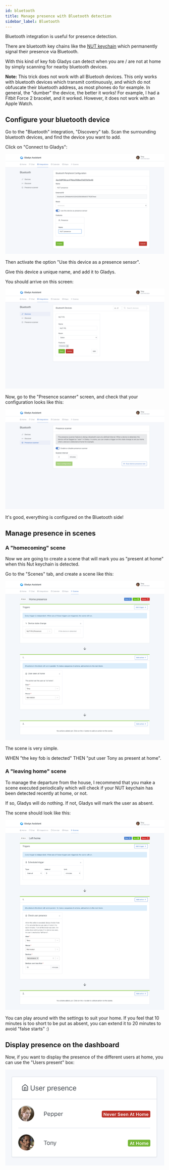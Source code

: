 ```yaml
---
id: bluetooth
title: Manage presence with Bluetooth detection
sidebar_label: Bluetooth
---
```


Bluetooth integration is useful for presence detection.

There are bluetooth key chains like the [NUT keychain](https://www.amazon.com/gp/product/B08K3124JR/ref=as_li_qf_asin_il_tl?ie=UTF8&tag=gladproj-20&creative=9325&linkCode=as2&creativeASIN=B08K3124JR&linkId=5688d18164e92becabd17c6d49fdd778) which permanently signal their presence via Bluetooth.

With this kind of key fob Gladys can detect when you are / are not at home by simply scanning for nearby bluetooth devices.

**Note:** This trick does not work with all Bluetooh devices. This only works with bluetooth devices which transmit continuously, and which do not obfuscate their bluetooth address, as most phones do for example. In general, the "dumber" the device, the better it works! For example, I had a Fitbit Force 2 bracelet, and it worked. However, it does not work with an Apple Watch.

## Configure your bluetooth device

Go to the "Bluetooth" integration, "Discovery" tab. Scan the surrounding bluetooth devices, and find the device you want to add.

Click on "Connect to Gladys":

![Configure bluetooth device](../../static/img/docs/configuration/bluetooth/configure-device.png)

Then activate the option "Use this device as a presence sensor".

Give this device a unique name, and add it to Gladys.

You should arrive on this screen:

![Configure bluetooth device](../../static/img/docs/configuration/bluetooth/device-list.png)

Now, go to the "Presence scanner" screen, and check that your configuration looks like this:

![Configure bluetooth device](../../static/img/docs/configuration/bluetooth/presence-scanner.png)

It's good, everything is configured on the Bluetooth side!

## Manage presence in scenes

### A "homecoming" scene

Now we are going to create a scene that will mark you as "present at home" when this Nut keychain is detected.

Go to the "Scenes" tab, and create a scene like this:

![Return home scene](../../static/img/docs/configuration/bluetooth/back-at-home-scene.png)

The scene is very simple.

WHEN "the key fob is detected" THEN "put user Tony as present at home".

### A "leaving home" scene

To manage the departure from the house, I recommend that you make a scene executed periodically which will check if your NUT keychain has been detected recently at home, or not.

If so, Gladys will do nothing. If not, Gladys will mark the user as absent.

The scene should look like this:

![Scene leaving home](../../static/img/docs/configuration/bluetooth/left-home-scene.png)

You can play around with the settings to suit your home. If you feel that 10 minutes is too short to be put as absent, you can extend it to 20 minutes to avoid "false starts" :)

## Display presence on the dashboard

Now, if you want to display the presence of the different users at home, you can use the "Users present" box:

![Presence dashboard](../../static/img/docs/configuration/bluetooth/user-presence-dashboard.png)

